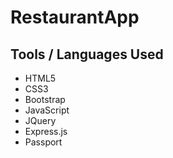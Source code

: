 # RestaurantApp


## Tools / Languages Used
- HTML5
- CSS3
- Bootstrap
- JavaScript
- JQuery
- Express.js
- Passport
  
